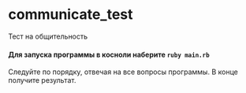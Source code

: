 # communicate_test
Тест на общительность

#### Для запуска программы в косноли наберите ```ruby main.rb```
Следуйте по порядку, отвечая на все вопросы программы.
В конце получите результат.